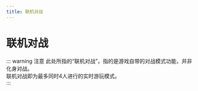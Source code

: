```yaml
---
title: 联机对战
---
```


# 联机对战

::: warning 注意
此处所指的“联机对战”，指的是游戏自带的对战模式功能，并非化身对战。  
联机对战即为最多同时4人进行的实时游玩模式。  
:::